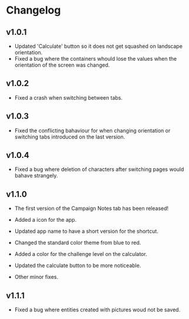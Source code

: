 # Changelog

## v1.0.1
* Updated 'Calculate' button so it does not get squashed on landscape orientation.
* Fixed a bug where the containers whould lose the values when the orientation of the screen was changed.

## v1.0.2
* Fixed a crash when switching between tabs.

## v1.0.3
* Fixed the conflicting bahaviour for when changing orientation or switching tabs introduced on the last version.

## v1.0.4
* Fixed a bug where deletion of characters after switching pages would bahave strangely.

## v1.1.0
* The first version of the Campaign Notes tab has been released!

* Added a icon for the app.
* Updated app name to have a short version for the shortcut.
* Changed the standard color theme from blue to red.
* Added a color for the challenge level on the calculator.
* Updated the calculate button to be more noticeable.
* Other minor fixes.

## v1.1.1
* Fixed a bug where entities created with pictures woud not be saved.